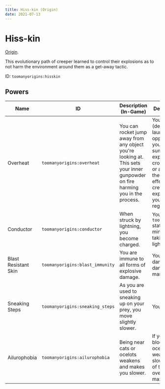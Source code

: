 ```yaml
---
title: Hiss-kin (Origin)
date: 2021-07-13
---
```

# Hiss-kin

[Origin](../,,/origins.md).

This evolutionary path of creeper learned to control their explosions as to not harm the environment around them as a get-away tactic.

ID: `toomanyorigins:hisskin`

## Powers

Name | ID | Description (In-Game) | Description (Detailed)
-----|----|-----------------------|------------------------
Overheat | `toomanyorigins:overheat` | You can rocket jump away from any object you're looking at. This sets your inner gunpowder on fire harming you in the process. | Your active power (default: G) lets you launch yourself in the opposite direction you're facing while summoning an explosion if your crosshair is on a block or an entity. If you have the [Charged](../../../effects/charged.md) status effect you are able to create a more powerful explosion and launch yourself at 1.5x the regular amount.
Conductor | `toomanyorigins:conductor` | When struck by lightning, you become charged. | You gain the `toomanyorigins:charged` status effect for a 20 minute duration upon taking damage from lightning.
Blast Resistant Skin | `toomanyorigins:blast_immunity` | You are immune to all forms of explosive damage. | You do not take damage from all damage sources marked as explosive.
Sneaking Steps | `toomanyorigins:sneaking_steps` | As you are used to sneaking up on your prey, you move slightly slower. | You move 5% slower.
Ailurophobia | `toomanyorigins:ailurophobia` | Being near cats or ocelots weakens and makes you slower. | If you're within a 15 block radius of a cat or ocelot, you get weakness and slowness. The duration of the effect increases over time, with a maximum of 2 minutes.